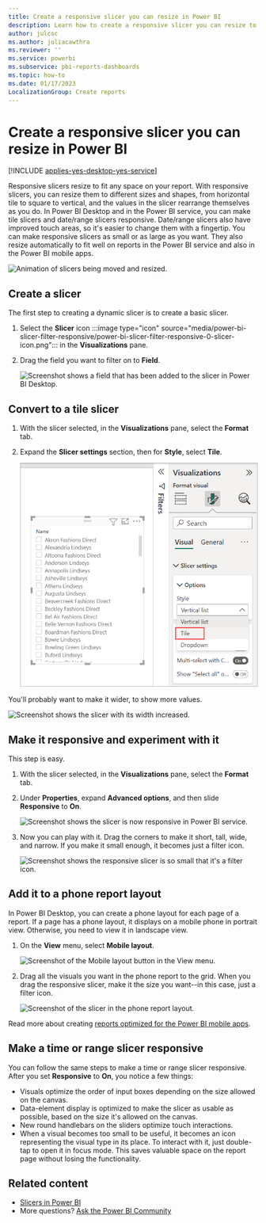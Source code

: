 ```yaml
---
title: Create a responsive slicer you can resize in Power BI
description: Learn how to create a responsive slicer you can resize to fit your report.
author: julcsc
ms.author: juliacawthra
ms.reviewer: ''
ms.service: powerbi
ms.subservice: pbi-reports-dashboards
ms.topic: how-to
ms.date: 01/17/2023
LocalizationGroup: Create reports
---
```

# Create a responsive slicer you can resize in Power BI

[!INCLUDE [applies-yes-desktop-yes-service](../includes/applies-yes-desktop-yes-service.md)]

Responsive slicers resize to fit any space on your report. With responsive slicers, you can resize them to different sizes and shapes, from horizontal tile to square to vertical, and the values in the slicer rearrange themselves as you do. In Power BI Desktop and in the Power BI service, you can make tile slicers and date/range slicers responsive. Date/range slicers also have improved touch areas, so it's easier to change them with a fingertip. You can make responsive slicers as small or as large as you want. They also resize automatically to fit well on reports in the Power BI service and also in the Power BI mobile apps.

![Animation of slicers being moved and resized.](media/power-bi-slicer-filter-responsive/power-bi-slicer-filter-responsive-0-slicer.gif)

## Create a slicer

The first step to creating a dynamic slicer is to create a basic slicer.

1. Select the **Slicer** icon :::image type="icon" source="media/power-bi-slicer-filter-responsive/power-bi-slicer-filter-responsive-0-slicer-icon.png"::: in the **Visualizations** pane.
2. Drag the field you want to filter on to **Field**.

    ![Screenshot shows a field that has been added to the slicer in Power BI Desktop.](media/power-bi-slicer-filter-responsive/power-bi-slicer-filter-responsive-1-create.png)

## Convert to a tile slicer

1. With the slicer selected, in the **Visualizations** pane, select the **Format** tab.

2. Expand the **Slicer settings** section, then for **Style**, select **Tile**.

    ![Screenshot shows setting the slicer style to Tile in Power BI Desktop.](media/power-bi-slicer-filter-responsive/power-bi-slicer-filter-responsive-tile.png)

You'll probably want to make it wider, to show more values.

![Screenshot shows the slicer with its width increased.](media/power-bi-slicer-filter-responsive/power-bi-slicer-filter-responsive-3-wider.png)

## Make it responsive and experiment with it

This step is easy.

1. With the slicer selected, in the **Visualizations** pane, select the **Format** tab.

1. Under **Properties**, expand **Advanced options**, and then slide **Responsive** to **On**.

    ![Screenshot shows the slicer is now responsive in Power BI service.](media/power-bi-slicer-filter-responsive/power-bi-slicer-filter-responsive-4-responsive-on.png)

1. Now you can play with it. Drag the corners to make it short, tall, wide, and narrow. If you make it small enough, it becomes just a filter icon.

    ![Screenshot shows the responsive slicer is so small that it's a filter icon.](media/power-bi-slicer-filter-responsive/power-bi-slicer-filter-responsive-5-mini-icon.png)

## Add it to a phone report layout

In Power BI Desktop, you can create a phone layout for each page of a report. If a page has a phone layout, it displays on a mobile phone in portrait view. Otherwise, you need to view it in landscape view.

1. On the **View** menu, select **Mobile layout**.

     ![Screenshot of the Mobile layout button in the View menu.](media/power-bi-slicer-filter-responsive/power-bi-slicer-filter-responsive-6-phone-layout-button.png)

1. Drag all the visuals you want in the phone report to the grid. When you drag the responsive slicer, make it the size you want--in this case, just a filter icon.

    ![Screenshot of the slicer in the phone report layout.](media/power-bi-slicer-filter-responsive/power-bi-slicer-filter-responsive-7-phone-slicer-icon.png)

Read more about creating [reports optimized for the Power BI mobile apps](power-bi-create-mobile-optimized-report-about.md).

## Make a time or range slicer responsive

You can follow the same steps to make a time or range slicer responsive. After you set **Responsive** to **On**, you notice a few things:

- Visuals optimize the order of input boxes depending on the size allowed on the canvas.
- Data-element display is optimized to make the slicer as usable as possible, based on the size it's allowed on the canvas.
- New round handlebars on the sliders optimize touch interactions.
- When a visual becomes too small to be useful, it becomes an icon representing the visual type in its place. To interact with it, just double-tap to open it in focus mode. This saves valuable space on the report page without losing the functionality.

## Related content

- [Slicers in Power BI](../visuals/power-bi-visualization-slicers.md)
- More questions? [Ask the Power BI Community](https://community.powerbi.com/)
